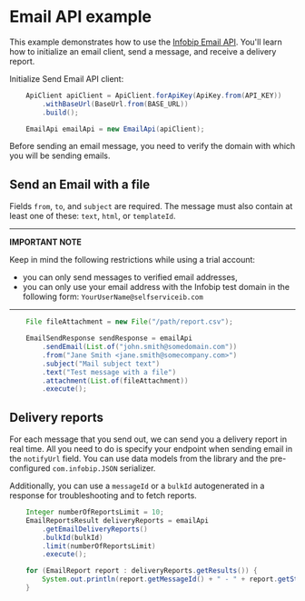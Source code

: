 # Email API example

This example demonstrates how to use the [Infobip Email API](https://www.infobip.com/docs/api/channels/email). You'll learn how to initialize an email client, send a message, and receive a delivery report.  

Initialize Send Email API client:

```java
    ApiClient apiClient = ApiClient.forApiKey(ApiKey.from(API_KEY))
        .withBaseUrl(BaseUrl.from(BASE_URL))
        .build();

    EmailApi emailApi = new EmailApi(apiClient);
```

Before sending an email message, you need to verify the domain with which you will be sending emails.  

## Send an Email with a file

Fields `from`, `to`, and `subject` are required. The message must also contain at least one of these: `text`, `html`, or `templateId`.

---
**IMPORTANT NOTE**

Keep in mind the following restrictions while using a trial account:

- you can only send messages to verified email addresses,
- you can only use your email address with the Infobip test domain in the following form: `YourUserName@selfserviceib.com`
---

```java
    File fileAttachment = new File("/path/report.csv");

    EmailSendResponse sendResponse = emailApi
        .sendEmail(List.of("john.smith@somedomain.com"))
        .from("Jane Smith <jane.smith@somecompany.com>")
        .subject("Mail subject text")
        .text("Test message with a file")
        .attachment(List.of(fileAttachment))
        .execute();
```

## Delivery reports

For each message that you send out, we can send you a delivery report in real time. 
All you need to do is specify your endpoint when sending email in the `notifyUrl` field. 
You can use data models from the library and the pre-configured `com.infobip.JSON` serializer.

Additionally, you can use a `messageId` or a `bulkId` autogenerated in a response for troubleshooting and to fetch reports.

```java
    Integer numberOfReportsLimit = 10;
    EmailReportsResult deliveryReports = emailApi
        .getEmailDeliveryReports()
        .bulkId(bulkId)
        .limit(numberOfReportsLimit)
        .execute();

    for (EmailReport report : deliveryReports.getResults()) {
        System.out.println(report.getMessageId() + " - " + report.getStatus().getName());
    }
```
